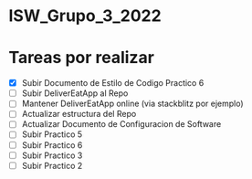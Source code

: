 # ISW_Grupo_3_2022
# Tareas por realizar 
- [x] Subir Documento de Estilo de Codigo Practico 6
- [ ] Subir DeliverEatApp al Repo
- [ ] Mantener DeliverEatApp online (via stackblitz por ejemplo)
- [ ] Actualizar estructura del Repo
- [ ] Actualizar Documento de Configuracion de Software
- [ ] Subir Practico 5
- [ ] Subir Practico 6
- [ ] Subir Practico 3
- [ ] Subir Practico 2
